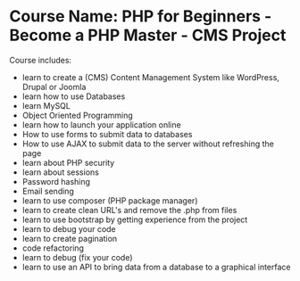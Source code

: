 # Course Name: PHP for Beginners - Become a PHP Master - CMS Project

Course includes: 

- learn to create a (CMS) Content Management System like WordPress, Drupal or Joomla
- learn how to use Databases
- learn MySQL
- Object Oriented Programming
- learn how to launch your application online
- How to use forms to submit data to databases
- How to use AJAX to submit data to the server without refreshing the page
- learn about PHP security
- learn about sessions
- Password hashing
- Email sending
- learn to use composer (PHP package manager)
- learn to create clean URL's and remove the .php from files
- learn to use bootstrap by getting experience from the project
- learn to debug your code
- learn to create pagination
- code refactoring
- learn to debug (fix your code)
- learn to use an API to bring data from a database to a graphical interface

